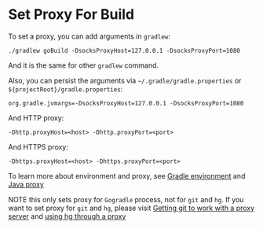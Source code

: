 # Set Proxy For Build 

To set a proxy, you can add arguments in `gradlew`: 

```./gradlew goBuild -DsocksProxyHost=127.0.0.1 -DsocksProxyPort=1080```

And it is the same for other `gradlew` command.

Also, you can persist the arguments via `~/.gradle/gradle.properties` or `${projectRoot}/gradle.properties`:

```
org.gradle.jvmargs=-DsocksProxyHost=127.0.0.1 -DsocksProxyPort=1080
```

And HTTP proxy:

```
-Dhttp.proxyHost=<host> -Dhttp.proxyPort=<port>
```

And HTTPS proxy:

```
-Dhttps.proxyHost=<host> -Dhttps.proxyPort=<port>
```

To learn more about environment and proxy, see [Gradle environment](https://docs.gradle.org/current/userguide/build_environment.html#sec:gradle_properties_and_system_properties) and [Java proxy](http://docs.oracle.com/javase/8/docs/technotes/guides/net/proxies.html)

NOTE this only sets proxy for `Gogradle` process, not for `git` and `hg`. If you want to set proxy for `git` and `hg`, please visit [Getting git to work with a proxy server](http://stackoverflow.com/questions/783811/getting-git-to-work-with-a-proxy-server) and [using hg through a proxy](http://bayo.opadeyi.net/2012/08/using-hg-through-proxy.html) 